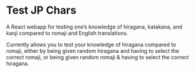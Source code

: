 # Test JP Chars

A React webapp for testing one’s knowledge of hiragana, katakana, and kanji compared to romaji and English translations.

Currently allows you to test your knowledge of hiragana compared to romaji, either by being given random hiragana and having to select the correct romaji, or being given random romaji & having to select the correct hiragana.